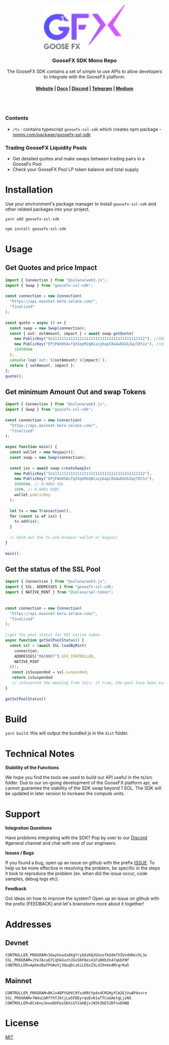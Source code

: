 <div align="center">
  <img height="142" src="https://github.com/GooseFX1/gfx-web-app/blob/dev/public/img/assets/gfx_logo_gradient_lite.svg" />
  <h3>GooseFX SDK Mono Repo</h3>
  <p>The GooseFX SDK contains a set of simple to use APIs to allow developers to integrate with the GooseFX platform.</p>
  <h4>
    <a href="https://goosefx.io">Website</a>
    <span> | </span>
    <a href="https://docs.goosefx.io">Docs</a>
    <span> | </span>
    <a href="https://discord.com/channels/833693973687173121/833742620371058688">Discord</a>
    <span> | </span>
    <a href="https://www.t.me/goosefx">Telegram</a>
    <span> | </span>
    <a href="https://medium.com/goosefx">Medium</a>
  </h4>
  <br />
  <br />
</div>

### Contents

- `/ts` : contains typescript `goosefx-ssl-sdk` which creates npm package - [npmjs.com/package/goosefx-ssl-sdk](https://www.npmjs.com/package/goosefx-ssl-sdk)

### Trading GooseFX Liquidity Pools

- Get detailed quotes and make swaps between trading pairs in a GooseFx Pool
- Check your GooseFX Pool LP token balance and total supply

# Installation

Use your environment's package manager to install `goosefx-ssl-sdk` and other related packages into your project.

```bash
yarn add goosefx-ssl-sdk
```

```bash
npm install goosefx-ssl-sdk
```

# Usage

## Get Quotes and price Impact

```typescript
import { Connection } from "@solana/web3.js";
import { Swap } from "goosefx-ssl-sdk";

const connection = new Connection(
  "https://api.mainnet-beta.solana.com/",
  "finalized"
);

const quote = async () => {
  const swap = new Swap(connection);
  const { out: outAmount, impact } = await swap.getQuote(
    new PublicKey("So11111111111111111111111111111111111111112"), //SOL
    new PublicKey("EPjFWdd5AufqSSqeM2qN1xzybapC8G4wEGGkZwyTDt1v"), //USD
    1000000n
  );
  console.log(`out: ${outAmount} ${impact}`);
  return { outAmount, impact };
};
quote();
```

## Get minimum Amount Out and swap Tokens

```typescript
import { Connection } from "@solana/web3.js";
import { Swap } from "goosefx-ssl-sdk";

const connection = new Connection(
  "https://api.mainnet-beta.solana.com/",
  "finalized"
);

async function main() {
  const wallet = new Keypair();
  const swap = new Swap(connection);

  const ixs = await swap.createSwapIx(
    new PublicKey("So11111111111111111111111111111111111111112"),
    new PublicKey("EPjFWdd5AufqSSqeM2qN1xzybapC8G4wEGGkZwyTDt1v"),
    100000n, // 0.0001 SOL
    100n, // 0.0001 USDC
    wallet.publicKey
  );

  let tx = new Transaction();
  for (const ix of ixs) {
    tx.add(ix);
  }

  // Send out the tx use browser wallet or keypair
}

main();
```

## Get the status of the SSL Pool

```typescript
import { Connection } from "@solana/web3.js";
import { SSL, ADDRESSES } from "goosefx-ssl-sdk;
import { NATIVE_MINT } from "@solana/spl-token";


const connection = new Connection(
  "https://api.mainnet-beta.solana.com/",
  "finalized"
);

//get the pool status for SOl native token
async function getSolPoolStatus() {
  const ssl = (await SSL.loadByMint(
    connection,
    ADDRESSES["MAINNET"].GFX_CONTROLLER,
    NATIVE_MINT
  ))!;
   const isSuspended = ssl.suspended;
   return isSuspended
   // interprete the meaning from this: if true, the pool have been suspended and all txns to it will fail, if false the pool is active
}

getSolPoolStatus()

```

# Build

`yarn build`: this will output the bundled js in the `dist` folder.

# Technical Notes

**Stability of the Functions**

We hope you find the tools we used to build our API useful in the ts/src folder. Due to our on-going development of the GooseFX platform api, we cannot guarantee the stability of the SDK swap beyond 1 SOL. The SDK will be updated in later version to increase the compute units.

# Support

**Integration Questions**

Have problems integrating with the SDK? Pop by over to our [Discord](https://discord.gg/PAVyv4A2C5) #general channel and chat with one of our engineers.

**Issues / Bugs**

If you found a bug, open up an issue on github with the prefix [ISSUE](https://github.com/GooseFX1/gfx-ssl-sdk/issues). To help us be more effective in resolving the problem, be specific in the steps it took to reproduce the problem (ex. when did the issue occur, code samples, debug logs etc).

**Feedback**

Got ideas on how to improve the system? Open up an issue on github with the prefix [FEEDBACK] and let's brainstorm more about it together!

# Addresses

## Devnet

```
CONTROLLER_PROGRAM=3Gwyhoudx8XgYry8dzKQ2GGsofkUdm7VZUvddHxchL3x
SSL_PROGRAM=JYe7AcuQ7CqhkGvchJGvSKF8ei41FuDKb1h47qkbFNf
CONTROLLER=ApkmzBaTPUAeVj3QuqDcz6iLE6xZSLd29nke4McqrKw5
```

## Mainnet

```
CONTROLLER_PROGRAM=8KJx48PYGHVC9fxzRRtYp4x4CM2HyYCm2EjVuAP4vvrx
SSL_PROGRAM=7WduLbRfYhTJktjLw5FDEyrqoEv61aTTCuGAetgLjzN5
CONTROLLER=8CxKnuJeoeQXFwiG6XiGY2akBjvJA5k3bE52BfnuEmNQ
```

# License

[MIT](https://choosealicense.com/licenses/mit/)
